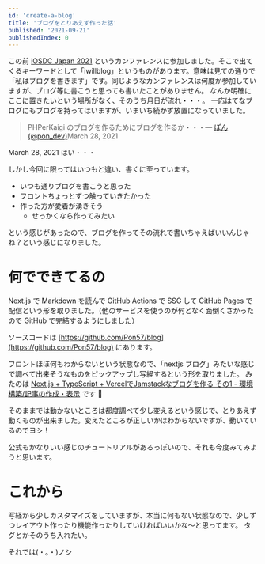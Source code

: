 ```yaml
---
id: 'create-a-blog'
title: 'ブログをとりあえず作った話'
published: '2021-09-21'
publishedIndex: 0
---
```


この前 [iOSDC Japan 2021](https://iosdc.jp/2021/) というカンファレンスに参加しました。そこで出てくるキーワードとして「iwillblog」というものがあります。意味は見ての通りで「私はブログを書きます」です。同じようなカンファレンスは何度か参加していますが、ブログ等に書こうと思っても書いたことがありません。
なんか明確にここに置きたいという場所がなく、そのうち月日が流れ・・・。
一応はてなブログにもブログを持ってはいますが、いまいち続かず放置になっていました。

> PHPerKaigi のブログを作るためにブログを作るか・・・&mdash; [ぽん (@pon_dev)](https://twitter.com/pon_dev/status/1376106858126008331?ref_src=twsrc%5Etfw)March 28, 2021

March 28, 2021 はい・・・

しかし今回に限ってはいつもと違い、書くに至っています。

- いつも通りブログを書こうと思った
- フロントちょっとずつ触っていきたかった
- 作った方が愛着が湧きそう
    - せっかくなら作ってみたい

という感じがあったので、ブログを作ってその流れで書いちゃえばいいんじゃね？という感じになりました。

# 何でできてるの

Next.js で Markdown を読んで GitHub Actions で SSG して GitHub Pages で配信という形を取りました。（他のサービスを使うのが何となく面倒くさかったので GitHub で完結するようにしました）

ソースコードは [https://github.com/Pon57/blog](https://github.com/Pon57/blog) にあります。

フロントほぼ何もわからないという状態なので、「nextjs ブログ」みたいな感じで調べて出来そうなものをピックアップし写経するという形を取りました。
みたのは [Next.js + TypeScript + VercelでJamstackなブログを作る その1 - 環境構築/記事の作成・表示](https://blog.zenpachi.dev/posts/nextjs-blog/) です :pray:

そのままでは動かないところは都度調べて少し変えるという感じで、とりあえず動くものが出来ました。変えたところが正しいかはわからないですが、動いているのでヨシ！

公式もかなりいい感じのチュートリアルがあるっぽいので、それも今度みてみようと思います。

# これから

写経から少しカスタマイズをしていますが、本当に何もない状態なので、少しずつレイアウト作ったり機能作ったりしていければいいかな〜と思ってます。
タグとかそのうち入れたい。

それでは(・。・)ノシ